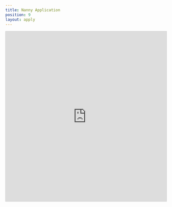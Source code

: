 ```yaml
---
title: Nanny Application
position: 9
layout: apply
---
```


<iframe class="airtable-embed" src="https://airtable.com/embed/shrQqnOarZrbTRG7E?backgroundColor=gray" frameborder="0" onmousewheel="" width="100%" height="533" style="background: transparent; border: 1px solid #ccc;"></iframe>